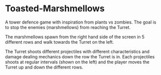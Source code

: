 # Toasted-Marshmellows

A tower defence game with inspiration from plants vs zombies.
The goal is to stop the enemies (marshmellows) from reaching the Turret.

The marshmellows spawn from the right hand side of the screen in 5 different rows and walk towards the Turret on the left.

The Turret shoots different projectiles with different characteristics and damage dealing mechanics down the row the Turret is in.
Each projectiles shoots at regular intervals (shown on the left) and the player moves the Turret up and down the different rows.
